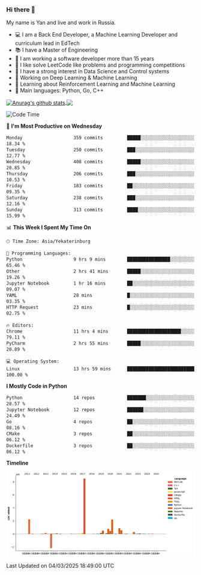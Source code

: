 ### Hi there 👋

My name is Yan and live and work in Russia.

- 💻 I am a Back End Developer, a Machine Learning Developer and curriculum lead in EdTech
- 📚 I have a Master of Engineering
- 🤔 I am working a software developer more than 15 years
- 🌱 I like solve LeetCode like problems and programming competitions
- 📝 I have a strong interest in Data Science and Control systems
- 🔭 Working on Deep Learning & Machine Learning
- 🌱 Learning about Reinforcement Learning and Machine Learning
- 🌟 Main languages: Python, Go, C++

<!--


**yanchick/yanchick** is a ✨ _special_ ✨ repository because its `README.md` (this file) appears on your GitHub profile.

Here are some ideas to get you started:

- I am a self taught Full Stack Developer and a Machine Learning Developer
- 🌱 I’m currently learning ...
- 👯 I’m looking to collaborate on ...
- 🤔 I’m looking for help with ...
- 💬 Ask me about ...
- 📫 How to reach me: ...
- 😄 Pronouns: ...
- ⚡ Fun fact: ...

-->


<a href="https://github.com/anuraghazra/github-readme-stats">
    <img align="center" src="https://github-readme-stats.vercel.app/api?username=yanchick&count_private=true" alt="Anurag's github stats" />
</a>
<a href="https://github.com/anuraghazra/github-readme-stats">
    <img align="center" src="https://github-readme-stats.vercel.app/api/top-langs/?username=yanchick&hide=javascript,html,CSS" />
</a>

<!--START_SECTION:waka-->
![Code Time](http://img.shields.io/badge/Code%20Time-2%2C929%20hrs%2011%20mins-blue)

📅 **I'm Most Productive on Wednesday** 

```text
Monday                   359 commits         █████░░░░░░░░░░░░░░░░░░░░   18.34 % 
Tuesday                  250 commits         ███░░░░░░░░░░░░░░░░░░░░░░   12.77 % 
Wednesday                408 commits         █████░░░░░░░░░░░░░░░░░░░░   20.85 % 
Thursday                 206 commits         ███░░░░░░░░░░░░░░░░░░░░░░   10.53 % 
Friday                   183 commits         ██░░░░░░░░░░░░░░░░░░░░░░░   09.35 % 
Saturday                 238 commits         ███░░░░░░░░░░░░░░░░░░░░░░   12.16 % 
Sunday                   313 commits         ████░░░░░░░░░░░░░░░░░░░░░   15.99 % 
```


📊 **This Week I Spent My Time On** 

```text
🕑︎ Time Zone: Asia/Yekaterinburg

💬 Programming Languages: 
Python                   9 hrs 9 mins        ████████████████░░░░░░░░░   65.46 % 
Other                    2 hrs 41 mins       █████░░░░░░░░░░░░░░░░░░░░   19.26 % 
Jupyter Notebook         1 hr 16 mins        ██░░░░░░░░░░░░░░░░░░░░░░░   09.07 % 
YAML                     28 mins             █░░░░░░░░░░░░░░░░░░░░░░░░   03.35 % 
HTTP Request             23 mins             █░░░░░░░░░░░░░░░░░░░░░░░░   02.75 % 

🔥 Editors: 
Chrome                   11 hrs 4 mins       ████████████████████░░░░░   79.11 % 
PyCharm                  2 hrs 55 mins       █████░░░░░░░░░░░░░░░░░░░░   20.89 % 

💻 Operating System: 
Linux                    13 hrs 59 mins      █████████████████████████   100.00 % 
```

**I Mostly Code in Python** 

```text
Python                   14 repos            ███████░░░░░░░░░░░░░░░░░░   28.57 % 
Jupyter Notebook         12 repos            ██████░░░░░░░░░░░░░░░░░░░   24.49 % 
Go                       4 repos             ██░░░░░░░░░░░░░░░░░░░░░░░   08.16 % 
CMake                    3 repos             ██░░░░░░░░░░░░░░░░░░░░░░░   06.12 % 
Dockerfile               3 repos             ██░░░░░░░░░░░░░░░░░░░░░░░   06.12 % 
```



**Timeline**

![Lines of Code chart](https://raw.githubusercontent.com/yanchick/yanchick/main/assets/bar_graph.png)


 Last Updated on 04/03/2025 18:49:00 UTC
<!--END_SECTION:waka-->

